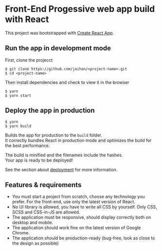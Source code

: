 # Front-End Progessive web app build with React

This project was bootstrapped with [Create React App](https://github.com/facebook/create-react-app).

## Run the app in development mode

First, clone the projecct

```
$ git clone https://github.com/jaihan/<project-name>.git
$ cd <project-name>
```

Then install dependencies and check to view it in the browser

```
$ yarn
$ yarn start

```

## Deploy the app in production

```
$ yarn
$ yarn build

```

Builds the app for production to the `build` folder.<br />
It correctly bundles React in production mode and optimizes the build for the best performance.

The build is minified and the filenames include the hashes.<br />
Your app is ready to be deployed!

See the section about [deployment](https://facebook.github.io/create-react-app/docs/deployment) for more information.

## Features & requirements

- You must start a project from scratch, choose any technology you prefer. For the front-end, use only the latest version of React.
- No UI library is allowed, you have to write all CSS by yourself. Only CSS, SCSS and CSS-in-JS are allowed.
- The application must be responsive, should display correctly both on desktop and mobile.
- The application should work fine on the latest version of Google Chrome.
- The application should be production-ready (bug-free, look as close to the design as possible)

